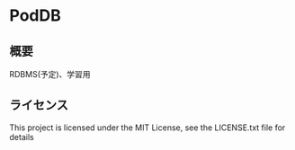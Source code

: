 # PodDB

## 概要
RDBMS(予定)、学習用

## ライセンス
This project is licensed under the MIT License, see the LICENSE.txt file for details